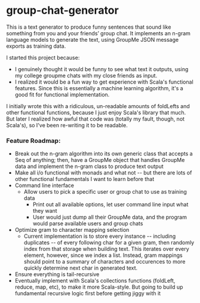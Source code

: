 # group-chat-generator

This is a text generator to produce funny sentences that sound like something from you and your friends’ group chat. It implements an n-gram language models to generate the text, using GroupMe JSON message exports as training data. 

I started this project because:
  - I genuinely thought it would be funny to see what text it outputs, using my college groupme chats with my close friends as input.
  - I realized it would be a fun way to get experience with Scala's functional features. Since this is essentially a machine learning algorithm, it's a good fit for functional implementation. 

I initially wrote this with a ridiculous, un-readable amounts of foldLefts and other functional functions, because I just enjoy Scala's library that much. But later I realized how awful that code was (totally my fault, though, not Scala's), so I've been re-writing it to be readable.

### Feature Roadmap:
- Break out the n-gram algorithm into its own generic class that accepts a Seq of anything; then, have a GroupMe object that handles GroupMe data and implement the n-gram class to produce text output
- Make all i/o functional with monads and what not -- but there are lots of other functional fundamentals I want to learn before that
- Command line interface 
  - Allow users to pick a specific user or group chat to use as training data
    - Print out all available options, let user command line input what they want
    - User would just dump all their GroupMe data, and the program would parse available users and group chats
- Optimize gram to character mapping selection 
  - Current implementation is to store every instance -- including duplicates -- of every following char for a given gram, then randomly index from that storage when building text. This iterates over every element, however, since we index a list. Instead, gram mappings should point to a summary of characters and occurences to more quickly determine next char in generated text.
- Ensure everything is tail-recursive 
- Eventually implement with Scala's collections functions (foldLeft, reduce, map, etc), to make it more Scala-style. But going to build up fundamental recursive logic first before getting jiggy with it
